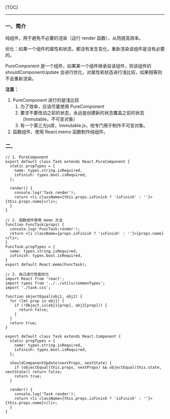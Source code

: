 [TOC]
***

### 一、简介

纯组件，用于避免不必要的渲染（运行 render 函数），从而提高效率。

优化：如果一个组件的属性和状态，都没有发生变化，重新渲染该组件是没有必要的。

PureComponent 是一个组件，如果某一个组件继承自该组件，则该组件的 shouldComponentUpdate 会进行优化，对属性和状态进行浅比较，如果相等则不会重新渲染。

**注意：**
1. PureComponent 进行的是浅比较
    1. 为了效率，应该尽量使用 PureComponent
    2. 要求不要改动之前的状态，永远是创建新的状态覆盖之前的状态（Immutable，不可变对象）
    3. 有一个第三方js库，Immutable.js，他专门用于制作不可变对象。
2. 函数组件，使用 React.memo 函数制作纯组件。

### 二、

```JS
// 1. PureComponent
export default class Task extends React.PureComponent {
  static propTypes = {
    name: types.string.isRequired,
    isFinish: types.bool.isRequired,
  };

  render() {
    console.log('Task render');
    return <li className={this.props.isFinish ? 'isFinish' : ''}>{this.props.name}</li>;
  }
}

// 2. 函数组件使用 memo 方法
function FuncTask(props) {
  console.log('FuncTask:render');
  return <li className={props.isFinish ? 'isFinish' : ''}>{props.name}</li>;
}
FuncTask.propTypes = {
  name: types.string.isRequired,
  isFinish: types.bool.isRequired,
}
export default React.memo(FuncTask);

// 3. 自己进行性能优化
import React from 'react';
import types from '../../utils/commonTypes';
import './task.css';

function objectEqual(obj1, obj2) {
  for (let prop in obj1) {
    if (!Object.is(obj1[prop], obj2[prop])) {
      return false;
    }
  }
  return true;
}

export default class Task extends React.Component {
  static propTypes = {
    name: types.string.isRequired,
    isFinish: types.bool.isRequired,
  };

  shouldComponentUpdate(nextProps, nextState) {
    if (objectEqual(this.props, nextProps) && objectEqual(this.state, nextState)) return false;
    return true;
  }

  render() {
    console.log('Task render');
    return <li className={this.props.isFinish ? 'isFinish' : ''}>{this.props.name}</li>;
  }
}
```
